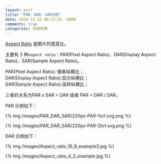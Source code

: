 ```yaml
---
layout: post
title: "PAR、DAR、SAR分析"
date: 2016-11-16 08:11:53 -0800
comments: true
categories: 总结积累
---
```

[Aspect Ratio](https://en.wikipedia.org/wiki/Aspect_ratio_(image)) 是图片的宽高比。  
<!--more-->

主要有 3 种`aspect ratio`：PAR(Pixel Aspect Ratio)、DAR(Display Aspect Ratio)、SAR(Sample Aspect Ratio)。

PAR(Pixel Aspect Ratio): 像素纵横比；  
DAR(Display Aspect Ratio):显示纵横比；  
SAR(Sample Aspect Ratio):采样纵横比；  

三者的关系为PAR x SAR = DAR 或者 PAR = DAR / SAR。  

PAR 示例如下：  

{% img /images/PAR_DAR_SAR/220px-PAR-1to1.svg.png %}  

{% img /images/PAR_DAR_SAR/220px-PAR-2to1.svg.png %}  

DAR 示例如下：  

{% img /images/Aspect_ratio_16_9_example3.jpg %}  

{% img /images/Aspect_ratio_4_3_example.jpg %}  



